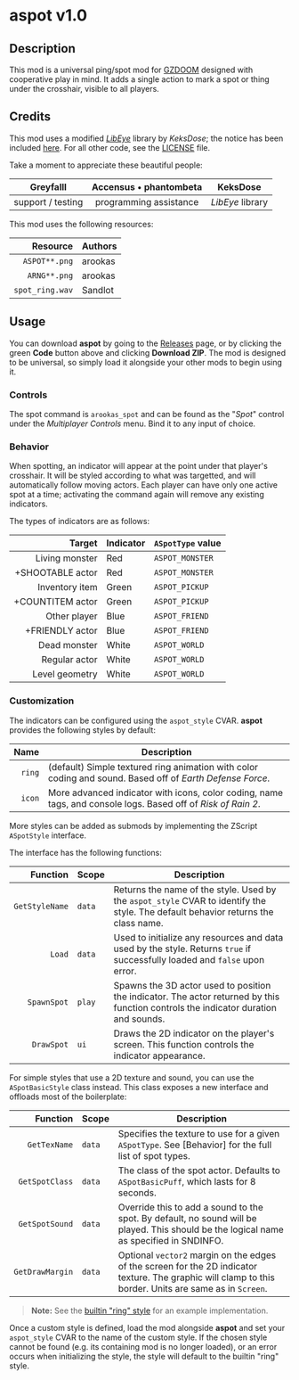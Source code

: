 
# aspot v1.0

## Description

This mod is a universal ping/spot mod for [GZDOOM](https://zdoom.org/index) designed with cooperative play in mind.
It adds a single action to mark a spot or thing under the crosshair, visible to all players.

## Credits

This mod uses a modified [_LibEye_](https://forum.zdoom.org/viewtopic.php?f=105&t=64566) library by _KeksDose_;
the notice has been included [here](./zscript/arookas/spot/projection.txt).
For all other code, see the [LICENSE](./LICENSE.md) file.

Take a moment to appreciate these beautiful people:

| **Greyfalll** | **Accensus** &bullet; **phantombeta** | **KeksDose** |
|:-:|:-:|:-:|
| support / testing | programming assistance | _LibEye_ library |

This mod uses the following resources:

| Resource | Authors |
|---------:|:-------|
| `ASPOT**.png` | arookas |
| `ARNG**.png` | arookas |
| `spot_ring.wav` | Sandlot |

## Usage

You can download **aspot** by going to the [Releases](https://github.com/arookas/aspot/releases) page, or by clicking the green **Code** button above and clicking **Download ZIP**.
The mod is designed to be universal, so simply load it alongside your other mods to begin using it.

### Controls

The spot command is `arookas_spot` and can be found as the "_Spot_" control under the _Multiplayer Controls_ menu.
Bind it to any input of choice.

### Behavior

When spotting, an indicator will appear at the point under that player's crosshair.
It will be styled according to what was targetted, and will automatically follow moving actors.
Each player can have only one active spot at a time; activating the command again will remove any existing indicators.

The types of indicators are as follows:

| Target | Indicator | `ASpotType` value |
|-------:|:----------|-------------------|
| Living monster | Red | `ASPOT_MONSTER` |
| +SHOOTABLE actor | Red | `ASPOT_MONSTER` |
| Inventory item | Green | `ASPOT_PICKUP` |
| +COUNTITEM actor | Green | `ASPOT_PICKUP` |
| Other player | Blue | `ASPOT_FRIEND` |
| +FRIENDLY actor | Blue | `ASPOT_FRIEND` |
| Dead monster | White | `ASPOT_WORLD ` |
| Regular actor | White | `ASPOT_WORLD` |
| Level geometry | White | `ASPOT_WORLD` |

### Customization

The indicators can be configured using the `aspot_style` CVAR.
**aspot** provides the following styles by default:

| Name | Description |
|-----:|-------------|
| `ring` | (default) Simple textured ring animation with color coding and sound. Based off of _Earth Defense Force_. |
| `icon` | More advanced indicator with icons, color coding, name tags, and console logs. Based off of _Risk of Rain 2_. |

More styles can be added as submods by implementing the ZScript `ASpotStyle` interface.

The interface has the following functions:

| Function | Scope | Description |
|---------:|-------|-------------|
| `GetStyleName` | `data` | Returns the name of the style. Used by the `aspot_style` CVAR to identify the style. The default behavior returns the class name. |
| `Load` | `data` | Used to initialize any resources and data used by the style. Returns `true` if successfully loaded and `false` upon error. |
| `SpawnSpot` | `play` | Spawns the 3D actor used to position the indicator. The actor returned by this function controls the indicator duration and sounds. |
| `DrawSpot` | `ui` | Draws the 2D indicator on the player's screen. This function controls the indicator appearance. |

For simple styles that use a 2D texture and sound, you can use the `ASpotBasicStyle` class instead.
This class exposes a new interface and offloads most of the boilerplate:

| Function | Scope | Description |
|---------:|-------|-------------|
| `GetTexName` | `data` | Specifies the texture to use for a given `ASpotType`. See [Behavior] for the full list of spot types. |
| `GetSpotClass` | `data` | The class of the spot actor. Defaults to `ASpotBasicPuff`, which lasts for 8 seconds. |
| `GetSpotSound` | `data` | Override this to add a sound to the spot. By default, no sound will be played. This should be the logical name as specified in SNDINFO. |
| `GetDrawMargin` | `data` | Optional `vector2` margin on the edges of the screen for the 2D indicator texture. The graphic will clamp to this border. Units are same as in `Screen`. |

> **Note:** See the [builtin "ring" style](./zscript/arookas/spot/styles/ring.txt) for an example implementation.

Once a custom style is defined, load the mod alongside **aspot** and set your `aspot_style` CVAR to the name of the custom style.
If the chosen style cannot be found (e.g. its containing mod is no longer loaded), or an error occurs when initializing the style, the style will default to the builtin "ring" style.
